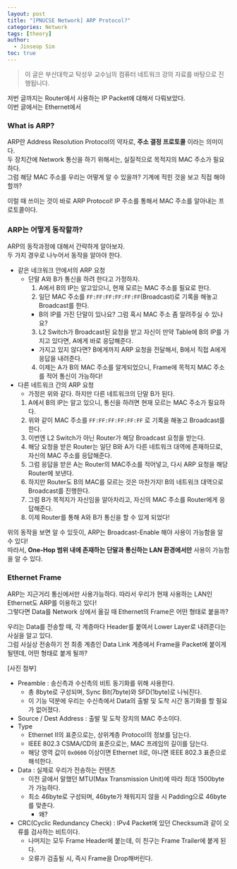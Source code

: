 ```yaml
---
layout: post
title: "[PNUCSE Network] ARP Protocol?"
categories: Network
tags: [theory]
author:
  - Jinseop Sim
toc: true
---
```

> 이 글은 부산대학교 탁성우 교수님의 컴퓨터 네트워크 강의 자료를 바탕으로 진행됩니다.  

저번 글까지는 Router에서 사용하는 IP Packet에 대해서 다뤄보았다.  
이번 글에서는 Ethernet에서 

### What is ARP?
ARP란 Address Resolution Protocol의 약자로, __주소 결정 프로토콜__ 이라는 의미이다.  
두 장치간에 Network 통신을 하기 위해서는, 실질적으로 목적지의 MAC 주소가 필요하다.  
그럼 해당 MAC 주소를 우리는 어떻게 알 수 있을까? 기계에 적힌 것을 보고 직접 해야할까?  

이럴 때 쓰이는 것이 바로 ARP Protocol! IP 주소를 통해서 MAC 주소를 알아내는 프로토콜이다.  

### ARP는 어떻게 동작할까?
ARP의 동작과정에 대해서 간략하게 알아보자.  
두 가지 경우로 나누어서 동작을 알아야 한다.  

- 같은 네크워크 안에서의 ARP 요청
  - 단말 A와 B가 통신을 하려 한다고 가정하자.
    1. A에서 B의 IP는 알고있으니, 현재 모르는 MAC 주소를 필요로 한다.
    2. 일단 MAC 주소를 ```FF:FF:FF:FF:FF:FF```(Broadcast)로 기록을 해놓고 Broadcast를 한다.
      - B의 IP를 가진 단말이 있나요? 그럼 혹시 MAC 주소 좀 알려주실 수 있나요?
    3. L2 Switch가 Broadcast된 요청을 받고 자신이 만약 Table에 B의 IP를 가지고 있다면, A에게 바로 응답해준다.
      - 가지고 있지 않다면? B에게까지 ARP 요청을 전달해서, B에서 직접 A에게 응답을 내려준다.
    4. 이제는 A가 B의 MAC 주소를 알게되었으니, Frame에 목적지 MAC 주소를 적어 통신이 가능하다!
- 다른 네트워크 간의 ARP 요청
  - 가정은 위와 같다. 하지만 다른 네트워크의 단말 B가 된다.
  1. A에서 B의 IP는 알고 있으니, 통신을 하려면 현재 모르는 MAC 주소가 필요하다.
  2. 위와 같이 MAC 주소를 ```FF:FF:FF:FF:FF:FF``` 로 기록을 해놓고 Broadcast를 한다.
  3. 이번엔 L2 Switch가 아닌 Router가 해당 Broadcast 요청을 받는다.
  4. 해당 요청을 받은 Router는 일단 B와 A가 다른 네트워크 대역에 존재하므로, 자신의 MAC 주소를 응답해준다.
  5. 그럼 응답을 받은 A는 Router의 MAC주소를 적어넣고, 다시 ARP 요청을 해당 Router에 보낸다.
  6. 하지만 Router도 B의 MAC를 모르는 것은 마찬가지! B의 네트워크 대역으로 Broadcast를 진행한다.
  7. 그럼 B가 목적지가 자신임을 알아차리고, 자신의 MAC 주소를 Router에게 응답해준다.
  8. 이제 Router를 통해 A와 B가 통신을 할 수 있게 되었다!

위의 동작을 보면 알 수 있듯이, ARP는 Broadcast-Enable 해야 사용이 가능함을 알 수 있다!  
따라서, __One-Hop 범위 내에 존재하는 단말과 통신하는 LAN 환경에서만__ 사용이 가능함을 알 수 있다.  

### Ethernet Frame
ARP는 지근거리 통신에서만 사용가능하다. 따라서 우리가 현재 사용하는 LAN인 Ethernet도 ARP를 이용하고 있다!  
그렇다면 Data를 Network 상에서 옮길 때 Ethernet의 Frame은 어떤 형태로 붙을까?

우리는 Data를 전송할 때, 각 계층마다 Header를 붙여서 Lower Layer로 내려준다는 사실을 알고 있다.  
그럼 사실상 전송하기 전 최종 계층인 Data Link 계층에서 Frame을 Packet에 붙이게 될텐데, 어떤 형태로 붙게 될까?  

[사진 첨부]
- Preamble : 송신측과 수신측의 비트 동기화를 위해 사용한다.
  - 총 8byte로 구성되며, Sync Bit(7byte)와 SFD(1byte)로 나눠진다.
  - 이 기능 덕분에 우리는 수신측에서 Data의 출발 및 도착 시간 동기화를 할 필요가 없어졌다.
- Source / Dest Address : 출발 및 도착 장치의 MAC 주소이다.
- Type
  - Ethernet II의 표준으로는, 상위계층 Protocol의 정보를 담는다.
  - IEEE 802.3 CSMA/CD의 표준으로는, MAC 프레임의 길이를 담는다.
  - 해당 영역 값이 ```0x0600``` 이상이면 Ethernet II로, 아니면 IEEE 802.3 표준으로 해석한다.
- Data : 실제로 우리가 전송하는 컨텐츠
  - 이전 글에서 말했던 MTU(Max Transmission Unit)에 따라 최대 1500byte가 가능하다.
  - 최소 46byte로 구성되며, 46byte가 채워지지 않을 시 Padding으로 46byte를 맞춘다.
    - 왜?
- CRC(Cyclic Redundancy Check) : IPv4 Packet에 있던 Checksum과 같이 오류를 검사하는 비트이다.
  - 나머지는 모두 Frame Header에 붙는데, 이 친구는 Frame Trailer에 붙게 된다.
  - 오류가 검출될 시, 즉시 Frame을 Drop해버린다.